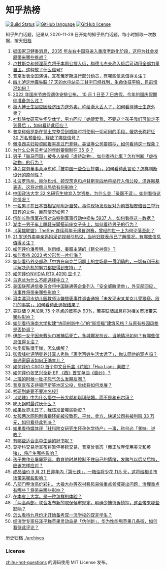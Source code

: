 # 知乎热榜
[![Build Status](https://github.com/ToWeLong/zhihu-hot-questions/workflows/CI/badge.svg)](https://github.com/ToWeLong/zhihu-hot-questions/actions)
[![GitHub language](https://img.shields.io/badge/language-golang-orange.svg)](https://golang.org/)
[![GitHub license](https://img.shields.io/github/license/ToWeLong/zhihu-hot-questions)](https://github.com/ToWeLong/zhihu-hot-questions/blob/main/LICENSE)

知乎热门话题，记录从 2020-11-29 日开始的知乎热门话题。每小时抓取一次数据，按天[归档](./archives)

<!-- BEGIN -->

1. [据国家卫健委消息，2035 年左右中国将进入重度老龄化阶段，这将为社会发展带来哪些挑战？](https://www.zhihu.com/question/554508197)
1. [卢甘斯克和顿涅茨克将于本周公投入俄，梅德韦杰夫称入俄后可动用全部力量自卫，这释放了什么信号?](https://www.zhihu.com/question/554577048)
1. [普京发表全国演讲，宣布俄罗斯进行部分动员，有哪些信息值得关注？](https://www.zhihu.com/question/554695212)
1. [四川泸定地震失联 17 天的水电站员工甘宇已经找到，生命体征平稳，目前情况如何？](https://www.zhihu.com/question/554654651)
1. [2022 年国庆节放假调休安排公布， 10 月 1 日至 7 日放假，今年的国庆假期你准备怎么过？](https://www.zhihu.com/question/554252745)
1. [浙大博士生回应因经济压力送外卖，称给浙大丢人了，如何看待博士生送外卖？](https://www.zhihu.com/question/554628447)
1. [社科院女研究生怀孕休学，男方回应「她很爱我，不要这个孩子我们可能走不到最后 」，如何看待此回应？](https://www.zhihu.com/question/554525651)
1. [普京称俄罗斯在领土完整受到威胁时将使用一切可用的手段，俄防长称将征 30 万名预备役，释放了哪些信号？](https://www.zhihu.com/question/554715151)
1. [佩洛西夫妇投资回报率高过巴菲特，美证券公司要照抄，如何看待这一现象？](https://www.zhihu.com/question/554499032)
1. [为什么公务员考试的年龄要限制在 35 岁？](https://www.zhihu.com/question/552627086)
1. [男子「骑马回国」被多人举报「虐待动物」，如何看待此事？怎样判断「虐待动物」的行为？](https://www.zhihu.com/question/554642716)
1. [华为常务董事余承东称「被中国一些企业抄袭」，如何看待此言论？怎样判断设计的原创性？](https://www.zhihu.com/question/554383613)
1. [扎波罗热州、赫尔松州、顿涅茨克和卢甘斯克四地将举行入俄公投，泽连斯基表态，这将对俄乌局势有何影响？](https://www.zhihu.com/question/554613970)
1. [中国政法大学 32 名研究生放弃入学资格，为什么会「录而不读」，如何看待这种情况？](https://www.zhihu.com/question/554651095)
1. [一名男子在日本首相官邸附近自焚，事件现场发现反对为前首相安倍晋三举行国葬的文件，目前情况如何？](https://www.zhihu.com/question/554642262)
1. [俄防长称俄军在俄对乌特别军事行动中损失 5937 人，如何看待这一数据？](https://www.zhihu.com/question/554714202)
1. [湖南一男子车上脱鞋光脚搭前座女子头上，如何看待男子的行为？](https://www.zhihu.com/question/554278311)
1. [《英雄联盟》TheShy 连续两年无缘冒泡赛，曾经的世一上为何沦落至此？](https://www.zhihu.com/question/551483542)
1. [21 岁送外卖单亲妈妈采访视频引热议，当地妇联表示已了解情况，有哪些信息值得关注？](https://www.zhihu.com/question/554638184)
1. [如何评价潘粤明、张雨绮、姜超主演的《昆仑神宫》？](https://www.zhihu.com/question/554591637)
1. [如何看待 2023 考公形势一片红海？](https://www.zhihu.com/question/553507435)
1. [如何看待外交部称「中方在乌克兰问题上的立场是一贯明确的，一切有利于和平解决危机的努力都应得到支持」？](https://www.zhihu.com/question/554736512)
1. [如何评价NVIDIA RTX 4090 显卡？](https://www.zhihu.com/question/500334548)
1. [乌克兰为什么不能选择中立？](https://www.zhihu.com/question/553891657)
1. [美国联邦通信委员会将中国联通等企业列入「安全威胁清单」，外交部回应，该事件将带来哪些影响？](https://www.zhihu.com/question/554614998)
1. [河南漯河市幼儿园教师涉嫌猥亵事件调查通报「未发现宋某某女儿受猥亵、殴打的事实」，如何看待此通报结果？](https://www.zhihu.com/question/554558903)
1. [美联储 9 月加息 75 个基点的概率达 90%，若美联储加息将对相关市场带来哪些影响？](https://www.zhihu.com/question/553080925)
1. [如何看待海南大学拟建“协同创新中心”的“斯坦福”建筑风格？与原有校园风格是否协调？](https://www.zhihu.com/question/554443359)
1. [伊朗一女子因未戴头巾被捕后死亡，多城爆发抗议，当地情况如何？有哪些信息值得关注？](https://www.zhihu.com/question/554673819)
1. [秋季皮肤很干燥，怎么缓解？](https://www.zhihu.com/question/551121126)
1. [张雪峰批评明星养娃真人秀称「离老百姓生活太远了」，你认同他的观点吗？普通家庭该如何正确育儿？](https://www.zhihu.com/question/554611115)
1. [如何评价 CSGO 首个中文音乐盒《花脸》「Hua Lian」秦腔？](https://www.zhihu.com/question/553449817)
1. [如何评价张艺兴全新 EP 《西》首支单曲《面纱》？](https://www.zhihu.com/question/554665753)
1. [上班的时候一肚子怨气怎么发朋友圈？](https://www.zhihu.com/question/544367807)
1. [普京宣布支持顿巴斯等地区公投，后续将如何发展？](https://www.zhihu.com/question/554707491)
1. [考研到底要不要冲名校?](https://www.zhihu.com/question/548305946)
1. [《龙珠》中为什么悟空一长大就和琪琪结婚，而不是和布尔玛？](https://www.zhihu.com/question/295712652)
1. [吃火锅时最讨厌什么？](https://www.zhihu.com/question/34534579)
1. [如果世界末日了，我该准备哪些物资？](https://www.zhihu.com/question/367891519)
1. [女孩两次网购剧毒银环蛇被咬致死，平台、卖方、快递公司共被判赔 33 万元，如何看待此判决？](https://www.zhihu.com/question/554728812)
1. [如果看待媒体评「社科院女研究生怀孕休学待产」一事，称何必「爹味」说教？](https://www.zhihu.com/question/554582651)
1. [有哪些适合高中生读的好书呢？](https://www.zhihu.com/question/268484428)
1. [莫斯科交易所宣布将暂停英镑交易，普京曾表态「俄正放弃使用美元和英镑」，将产生哪些影响？](https://www.zhihu.com/question/554611947)
1. [孩子做作业屡屡犯错，教育他时总控制不住自己的情绪，发脾气以后又后悔，应该怎样应对？](https://www.zhihu.com/question/552415306)
1. [成品油价 9 月 21 日迎年内「第七跌」，一箱油将少花 11.5 元，这将给相关市场带来哪些影响？](https://www.zhihu.com/question/554437875)
1. [八部门整治高价彩礼、大操大办等农村移风易俗重点领域突出问题，治理重点有哪些？将带来哪些影响？](https://www.zhihu.com/question/554722367)
1. [在本省上大学，是一种怎样的体验？](https://www.zhihu.com/question/554466530)
1. [「两高两部」联合发布新的取保候审规定，明确少捕慎诉慎押，这会带来哪些影响？](https://www.zhihu.com/question/554626253)
1. [怎么看待九月份才开始备考双一流学校的双非学生？](https://www.zhihu.com/question/550416785)
1. [经济学专家任泽平称苹果灵动岛是「伪创新」，华为性能甩苹果几条街，如何看待此评论？](https://www.zhihu.com/question/554470720)

<!-- END -->

历史归档 [./archives](./archives)


### License
[zhihu-hot-questions](https://github.com/towelong/zhihu-hot-questions) 的源码使用 MIT License 发布。